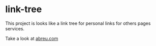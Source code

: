 # link-tree

This project is looks like a link tree for personal links for others pages services.

Take a look at [abreu.com](https://abreu.com)
